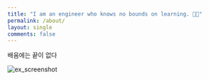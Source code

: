 ```yaml
---
title: "I am an engineer who knows no bounds on learning. 👋🏻"
permalink: /about/
layout: single
comments: false
---
```


배움에는 끝이 없다

![ex_screenshot](https://github.com/yblmmen/gatsby.github.io/assets/161982180/896f1d59-7e1a-4742-9112-a94d4cb6ebd9)
 

